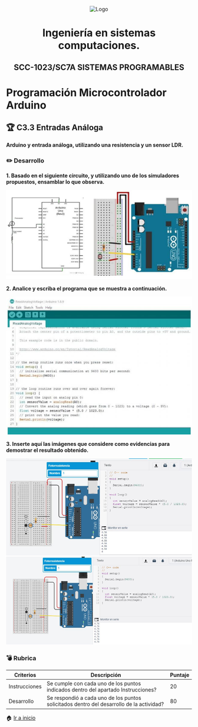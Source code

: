 <p align="center">
    <img alt="Logo" src="https://www.tijuana.tecnm.mx/wp-content/themes/tecnm/images/logo_TECT.png" width=250 height=250>
</p>


 <H1 align="center" > Ingeniería en sistemas computaciones.</H1>


 <H2 align="center" >SCC-1023/SC7A SISTEMAS PROGRAMABLES</H2>

# Programación Microcontrolador Arduino

## :trophy: C3.3 Entradas Análoga

**Arduino y entrada análoga, utilizando una resistencia y un sensor LDR.**

### :pencil2: Desarrollo

**1. Basado en el siguiente circuito, y utilizando uno de los simuladores propuestos, ensamblar lo que observa.**

![](https://github.com/FernandoOliva18212205/SistemasProgramables/blob/main/img/C3.3_Arduino_IDE_Entrada_Analoga_y_funcion_serial_IMG.JPG?raw=true)

**2. Analice y escriba el programa que se muestra a continuación.**

![](https://github.com/FernandoOliva18212205/SistemasProgramables/blob/main/img/C3.3_Arduino_IDE_Entrada_Analoga_y_funcion_serial_IMG2.JPG?raw=true)

**3. Inserte aquí las imágenes que considere como evidencias para demostrar el resultado obtenido.**

![](https://github.com/FernandoOliva18212205/SistemasProgramables/blob/main/img/C3.3_Arduino_IDE_Entrada_Analoga_y_funcion_serial_IMG3.JPG?raw=true)
![](https://github.com/FernandoOliva18212205/SistemasProgramables/blob/main/img/C3.3_Arduino_IDE_Entrada_Analoga_y_funcion_serial_IMG4.JPG?raw=true)

### :bomb: Rubrica

| Criterios     | Descripción                                                                                  | Puntaje |
| ------------- | -------------------------------------------------------------------------------------------- | ------- |
| Instrucciones | Se cumple con cada uno de los puntos indicados dentro del apartado Instrucciones?            | 20 |
| Desarrollo    | Se respondió a cada uno de los puntos solicitados dentro del desarrollo de la actividad?     | 80      |

:house: [Ir a inicio](https://github.com/FernandoOliva18212205/SistemasProgramables/blob/main/README.md)